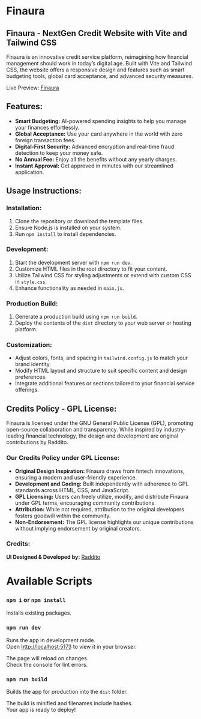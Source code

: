 # Finaura

## Finaura - NextGen Credit Website with Vite and Tailwind CSS

Finaura is an innovative credit service platform, reimagining how financial management should work in today’s digital age. Built with Vite and Tailwind CSS, the website offers a responsive design and features such as smart budgeting tools, global card acceptance, and advanced security measures.

Live Preview: [Finaura](https://finaura-vite.netlify.app/)

## Features:

- **Smart Budgeting:** AI-powered spending insights to help you manage your finances effortlessly.
- **Global Acceptance:** Use your card anywhere in the world with zero foreign transaction fees.
- **Digital-First Security:** Advanced encryption and real-time fraud detection to keep your money safe.
- **No Annual Fee:** Enjoy all the benefits without any yearly charges.
- **Instant Approval:** Get approved in minutes with our streamlined application.

## Usage Instructions:

### Installation:

1. Clone the repository or download the template files.
2. Ensure Node.js is installed on your system.
3. Run `npm install` to install dependencies.

### Development:

1. Start the development server with `npm run dev`.
2. Customize HTML files in the root directory to fit your content.
3. Utilize Tailwind CSS for styling adjustments or extend with custom CSS in `style.css`.
4. Enhance functionality as needed in `main.js`.

### Production Build:

1. Generate a production build using `npm run build`.
2. Deploy the contents of the `dist` directory to your web server or hosting platform.

### Customization:

- Adjust colors, fonts, and spacing in `tailwind.config.js` to match your brand identity.
- Modify HTML layout and structure to suit specific content and design preferences.
- Integrate additional features or sections tailored to your financial service offerings.

## Credits Policy - GPL License:

Finaura is licensed under the GNU General Public License (GPL), promoting open-source collaboration and transparency. While inspired by industry-leading financial technology, the design and development are original contributions by Raddito.

### Our Credits Policy under GPL License:

- **Original Design Inspiration:** Finaura draws from fintech innovations, ensuring a modern and user-friendly experience.
- **Development and Coding:** Built independently with adherence to GPL standards across HTML, CSS, and JavaScript.
- **GPL Licensing:** Users can freely utilize, modify, and distribute Finaura under GPL terms, encouraging community contributions.
- **Attribution:** While not required, attribution to the original developers fosters goodwill within the community.
- **Non-Endorsement:** The GPL license highlights our unique contributions without implying endorsement by original creators.

### Credits:

**UI Designed & Developed by:** [Raddito](https://raddito.com/)

# Available Scripts

### `npm i` or `npm install`

Installs existing packages.

### `npm run dev`

Runs the app in development mode.\
Open [http://localhost:5173](http://localhost:5173) to view it in your browser.

The page will reload on changes.\
Check the console for lint errors.

### `npm run build`

Builds the app for production into the `dist` folder.

The build is minified and filenames include hashes.\
Your app is ready to deploy!
